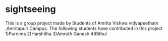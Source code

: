 # sightseeing


This is a group project made by Students of Amrita Vishwa vidyapeetham ,Amritapuri Campus.
The following students have contributed in this project
1)Purnima
2)Harshitha
3)Amruth Ganesh
4)Rithul

